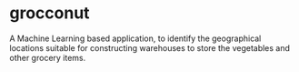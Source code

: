 # grocconut
A Machine Learning based application, to identify the geographical locations suitable for constructing warehouses to store the vegetables and other grocery items.
